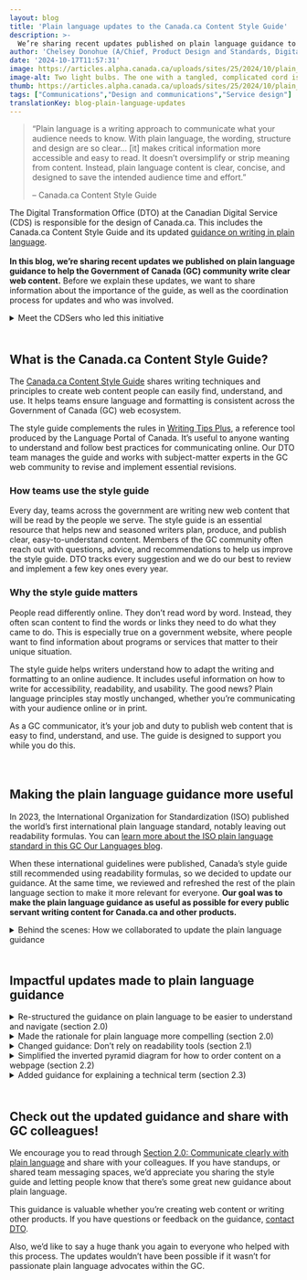 ```yaml
---
layout: blog
title: 'Plain language updates to the Canada.ca Content Style Guide'
description: >-
  We’re sharing recent updates published on plain language guidance to help public servants write clear content for the web (Canada.ca Content Style Guide).
author: 'Chelsey Donohue (A/Chief, Product Design and Standards, Digital Transformation Office at CDS) and Anne-Sophie Dumetz (Senior Content Advisor, CDS)'
date: '2024-10-17T11:57:31'
image: https://articles.alpha.canada.ca/uploads/sites/25/2024/10/plain_languages_blog_Blog_Post_en.jpg
image-alt: Two light bulbs. The one with a tangled, complicated cord is dim and hard to see. Organizing the cord to be simple makes it easier to see.
thumb: https://articles.alpha.canada.ca/uploads/sites/25/2024/10/plain_languages_blog_Blog_Post_en.jpg
tags: ["Communications","Design and communications","Service design"]
translationKey: blog-plain-language-updates
---
```


<blockquote class="wp-block-quote is-layout-flow wp-block-quote-is-layout-flow">
<p>“Plain language is a writing approach to communicate what your audience needs to know. With plain language, the wording, structure and design are so clear… [it] makes critical information more accessible and easy to read. It doesn’t oversimplify or strip meaning from content. Instead, plain language content is clear, concise, and designed to save the intended audience time and effort.” </p>



<p>– Canada.ca Content Style Guide</p>
</blockquote>



<p>The Digital Transformation Office (DTO) at the Canadian Digital Service (CDS) is responsible for the design of Canada.ca. This includes the Canada.ca Content Style Guide and its updated <a href="https://design.canada.ca/style-guide/#wp2-0" target="_blank" rel="noreferrer noopener">guidance on writing in plain language</a>.<br><br><strong>In this blog, we’re sharing recent updates we published on plain language guidance to help the Government of Canada (GC) community write clear web content.</strong> Before we explain these updates, we want to share information about the importance of the guide, as well as the coordination process for updates and who was involved. </p>



<details class="wp-block-cds-snc-accordion"><summary>Meet the CDSers who led this initiative</summary>
<h3 class="wp-block-heading" id="h-chelsey-donohue"><strong><a href="https://www.linkedin.com/in/chelsey-d-5854b561/" target="_blank" rel="noreferrer noopener">Chelsey Donohue</a></strong></h3>



<p>I’m currently the Acting Chief of Product Design and Standards at DTO. Before joining this team, I spent almost 15 years as a web communications advisor, so I used the Canada.ca Content Style Guide often. </p>



<p>In that role, I helped to redesign and rewrite our department’s intranet. We ensured the entire intranet was written in plain language which involved a lot of change management and training colleagues across the country. This experience helped me learn how to better demonstrate the principles of plain language. In my time at DTO and working as a communications advisor, I’ve been very fortunate to learn from many of the people in the GC plain language community.&nbsp;</p>



<h3 class="wp-block-heading" id="h-anne-sophie-dumetz"><strong><a href="https://www.linkedin.com/in/annesophiedumetz/" target="_blank" rel="noreferrer noopener">Anne-Sophie Dumetz</a></strong></h3>



<p>I’m a Senior Content Advisor for Partnerships at CDS. I started writing in plain language as a journalist in 2004, and later, as a senior communications advisor and editor of the Style Guide at the <a href="https://www.historymuseum.ca/" target="_blank" rel="noreferrer noopener">Canadian Museum of History</a>. In these roles and others in the private and public sector, we used plain language techniques to say things clearly and simply, so those who read or hear our content could easily understand what we’re communicating.&nbsp;</p>



<p>Being clear is the kindest, best thing we can do for those who are paying attention to what we’re communicating. Plain language techniques help us do just that.</p>
</details>



<div style="height:22px" aria-hidden="true" class="wp-block-spacer"></div>



<h2 class="wp-block-heading" id="h-what-is-the-canada-ca-content-style-guide"><strong>What is the Canada.ca Content Style Guide?</strong></h2>



<p>The <a href="https://design.canada.ca/style-guide/" target="_blank" rel="noreferrer noopener">Canada.ca Content Style Guide</a> shares writing techniques and principles to create web content people can easily find, understand, and use. It helps teams ensure language and formatting is consistent across the Government of Canada (GC) web ecosystem.&nbsp;</p>



<p>The style guide complements the rules in <a href="https://www.noslangues-ourlanguages.gc.ca/en/writing-tips-plus/index-eng" target="_blank" rel="noreferrer noopener">Writing Tips Plus</a>, a reference tool produced by the Language Portal of Canada. It’s useful to anyone wanting to understand and follow best practices for communicating online. Our DTO team manages the guide and works with subject-matter experts in the GC web community to revise and implement essential revisions.</p>



<h3 class="wp-block-heading"><strong>How teams use the style guide</strong></h3>



<p>Every day, teams across the government are writing new web content that will be read by the people we serve. The style guide is an essential resource that helps new and seasoned writers plan, produce, and publish clear, easy-to-understand content. Members of the GC community often reach out with questions, advice, and recommendations to help us improve the style guide. DTO tracks every suggestion and we do our best to review and implement a few key ones every year.</p>



<h3 class="wp-block-heading"><strong>Why the style guide matters</strong></h3>



<p>People read differently online. They don’t read word by word. Instead, they often scan content to find the words or links they need to do what they came to do. This is especially true on a government website, where people want to find information about programs or services that matter to their unique situation. </p>



<p>The style guide helps writers understand how to adapt the writing and formatting to an online audience. It includes useful information on how to write for accessibility, readability, and usability. The good news? Plain language principles stay mostly unchanged, whether you’re communicating with your audience online or in print.&nbsp;&nbsp;</p>



<p>As a GC communicator, it’s your job and duty to publish web content that is easy to find, understand, and use. The guide is designed to support you while you do this.&nbsp;</p>



<div style="height:22px" aria-hidden="true" class="wp-block-spacer"></div>



<h2 class="wp-block-heading"><strong>Making the plain language guidance more useful&nbsp;</strong></h2>



<p>In 2023, the International Organization for Standardization (ISO) published the world’s first international plain language standard, notably leaving out readability formulas. You can <a href="https://www.noslangues-ourlanguages.gc.ca/en/blogue-blog/iso-langage-simple-plain-language-eng" target="_blank" rel="noreferrer noopener">learn more about the ISO plain language standard in this GC Our Languages blog</a>.&nbsp;</p>



<p>When these international guidelines were published, Canada’s style guide still recommended using readability formulas, so we decided to update our guidance. At the same time, we reviewed and refreshed the rest of the plain language section to make it more relevant for everyone. <strong>Our goal was to make the plain language guidance as useful as possible for every public servant writing content for Canada.ca and other products.&nbsp;</strong></p>



<details class="wp-block-cds-snc-accordion"><summary>Behind the scenes: How we collaborated to update the plain language guidance</summary>
<p>In August 2024, our updated plain language section was published to the Canada.ca Content Style Guide. Getting there was a true collaborative effort.</p>



<p><strong>&nbsp;Here’s how we got there:</strong></p>



<ul class="wp-block-list">
<li><strong>Created a bilingual plain language working group</strong>: plain language experts from across the Government of Canada came together to review and suggest improvements to the section. Having experts in English and French was essential since the rules are unique to each language. Many members are also active in the <a href="https://www.canada.ca/en/treasury-board-secretariat/topics/government-communications/communications-community-office/articles/breaking-down-barriers-plain-language.html" target="_blank" rel="noreferrer noopener">GC Plain Language Community of Practice</a>.<br></li>



<li><strong>Worked openly, collaboratively</strong>: our team and the working group, both together and individually, reviewed and suggested changes to improve the section. By the end, we had over 100 versions of the documents! Before publishing the final content, we reviewed and discussed any conflicting suggestions.&nbsp;<br></li>



<li><strong>Received input from other CDS language experts:</strong> the CDS Content Design Community of Practice and the Linguistic Services team reviewed our almost final version.
<ul class="wp-block-list">
<li>You can read about how their feedback styles improve content in the blogs on <a href="https://digital.canada.ca/2023/12/18/how-regular-feedback-improves-service-delivery-at-ised/" target="_blank" rel="noreferrer noopener">content critiques</a> and <a href="https://digital.canada.ca/2023/03/20/writing-without-excluding-inclusivity-in-the-french-language/" target="_blank" rel="noreferrer noopener">inclusive French writing</a>.<br></li>
</ul>
</li>



<li><strong>Engaged with </strong><a href="https://accessible.canada.ca/" target="_blank" rel="noreferrer noopener"><strong>Accessibility Standards Canada</strong></a><strong> </strong>and reviewed our content against their <a href="https://accessible.canada.ca/creating-accessibility-standards/public-reviews/can-asc-3-1" target="_blank" rel="noreferrer noopener">draft standard on Plain Language</a>.<br></li>



<li><strong>Coordinated with the </strong><a href="https://www.canada.ca/en/treasury-board-secretariat.html" target="_blank" rel="noreferrer noopener"><strong>Treasury Board of Canada Secretariat (TBS)</strong></a><strong> </strong>to remove recommended reading levels from the <a href="https://www.tbs-sct.canada.ca/pol/doc-eng.aspx?id=32728" target="_blank" rel="noreferrer noopener">Guidelines on Making Communications Products and Activities Accessible</a>.</li>
</ul>
</details>



<div style="height:22px" aria-hidden="true" class="wp-block-spacer"></div>



<h2 class="wp-block-heading" id="h-impactful-updates-made-to-plain-language-guidance"><strong>Impactful updates made to plain language guidance</strong></h2>



<details class="wp-block-cds-snc-accordion"><summary>Re-structured the guidance on plain language to be easier to understand and navigate (section 2.0)</summary>
<h4 class="wp-block-heading" id="h-old-structure-not-as-easy-to-scan"><strong>Old structure: Not as easy to scan</strong></h4>



<p>We wanted the guide to have a more useful structure with information that’s easy to follow.</p>



<p>We needed to start with the most important information: Be direct, brief, and write easy-to-scan content.</p>


<img loading="lazy" decoding="async" width="698" height="752" src="https://articles.alpha.canada.ca/uploads/sites/25/2024/10/old-en-section-2.png" alt="Screenshot of the previous plain language table of contents. The content wasn't easy to navigate." class="wp-image-2104" style="max-width: 100%;height: auto;" srcset="https://articles.alpha.canada.ca/uploads/sites/25/2024/10/old-en-section-2.png 698w, https://articles.alpha.canada.ca/uploads/sites/25/2024/10/old-en-section-2-278x300.png 278w" sizes="auto, (max-width: 698px) 100vw, 698px" />


<p class="has-small-font-size">Screenshot of the previous plain language table of contents. The content wasn&#8217;t easy to navigate.</p>



<p><strong>New structure: Beginner-friendly and easy to navigate</strong></p>



<p>A few examples of the changes we made:</p>



<ul class="wp-block-list">
<li>Adjusted the structure and names of subsections to make them clear and easy to understand. The table of contents now has more subsections to group the information, making it easier to find (sub)topics quickly.</li>
</ul>



<ul class="wp-block-list">
<li>Added the new “<a href="https://design.canada.ca/style-guide/#wp2-1" target="_blank" rel="noreferrer noopener">Getting Started with plain language: writing for readability</a>” section at the start of the guidance. Before, we had checklist-style information at the end, it’s now at the start to be more beginner-friendly and expanded with more useful content. It’s a great section to print and keep by your desk as a job aid, or bookmark in your browser.</li>



<li>Made plain language resources easier to find by moving them up from the appendix to the new, enriched <a href="https://design.canada.ca/style-guide/#wp2-8" target="_blank" rel="noreferrer noopener">resources subsection</a>.</li>
</ul>


<img loading="lazy" decoding="async" width="871" height="1024" src="https://articles.alpha.canada.ca/uploads/sites/25/2024/10/en-section-2-871x1024.png" alt="Screenshot of the updated plain language table of contents. It now has expansive, easily navigable content. " class="wp-image-2094" style="max-width: 100%;height: auto;" srcset="https://articles.alpha.canada.ca/uploads/sites/25/2024/10/en-section-2-871x1024.png 871w, https://articles.alpha.canada.ca/uploads/sites/25/2024/10/en-section-2-255x300.png 255w, https://articles.alpha.canada.ca/uploads/sites/25/2024/10/en-section-2-768x903.png 768w, https://articles.alpha.canada.ca/uploads/sites/25/2024/10/en-section-2.png 1162w" sizes="auto, (max-width: 871px) 100vw, 871px" />


<p class="has-small-font-size">Screenshot of the updated plain language table of contents. It now has expansive, easily navigable content.</p>



<div class="wp-block-buttons is-content-justification-center is-layout-flex wp-container-core-buttons-is-layout-16018d1d wp-block-buttons-is-layout-flex">
<div class="wp-block-button"><a class="wp-block-button__link wp-element-button" href="https://design.canada.ca/style-guide/#toc6" target="_blank" rel="noreferrer noopener"><strong>Read section 2.0</strong></a></div>
</div>
</details>



<details class="wp-block-cds-snc-accordion"><summary>Made the rationale for plain language more compelling (section 2.0)</summary>
<p>Using plain language isn’t about oversimplifying. It’s making sure everyone can easily understand the message. We all benefit from it. We wanted that written out for people who don’t work with plain language all the time.&nbsp;<br><br>So we added the <a href="https://design.canada.ca/style-guide/#wp2-0" target="_blank" rel="noreferrer noopener">The duty to be clear: Plain language requirement</a> as a clearer, more compelling rationale; it’s our job to be clear so we can be understood.</p>



<div class="wp-block-buttons is-content-justification-center is-layout-flex wp-container-core-buttons-is-layout-16018d1d wp-block-buttons-is-layout-flex">
<div class="wp-block-button"><a class="wp-block-button__link has-text-align-center wp-element-button" href="https://design.canada.ca/style-guide/#toc6" target="_blank" rel="noreferrer noopener"><strong>Read section 2.0</strong></a></div>
</div>
</details>



<details class="wp-block-cds-snc-accordion"><summary>Changed guidance: Don’t rely on readability tools (section 2.1)</summary>
<p>Previously, the Canada.ca Content Style Guide and <a href="https://www.tbs-sct.canada.ca/pol/doc-eng.aspx?id=32728" target="_blank" rel="noreferrer noopener">TBS’s Guidelines on Making Communications Products and Activities Accessible</a> had recommended readability levels.</p>



<p><a href="https://www.noslangues-ourlanguages.gc.ca/en/blogue-blog/readability-formulas-eng" target="_blank" rel="noreferrer noopener">Research shows that readability formulas don’t work</a> because they:</p>



<ol class="wp-block-list">
<li>Aren&#8217;t created for technical documents.&nbsp;</li>



<li>Assume that short words are always the better words.</li>



<li>Can result in different/conflicting scores from different programs.&nbsp;</li>



<li>Don’t work with many documented features of plain language, such as deciding what content is right for your readers, organizing it in the way that makes most sense for the audience, using standard formatting (such as bullets and headings) to guide people through content, etc.&nbsp;</li>
</ol>



<p>We realize that some writers find readability tools a helpful first step to identify some areas that need work. <strong>You can still use readability tools, we’re just recommending that you don’t rely on them to accurately evaluate how easy it is to read and understand content.</strong></p>



<div class="wp-block-buttons is-content-justification-center is-layout-flex wp-container-core-buttons-is-layout-16018d1d wp-block-buttons-is-layout-flex">
<div class="wp-block-button"><a class="wp-block-button__link wp-element-button" href="https://design.canada.ca/style-guide/#wp2-1-4" target="_blank" rel="noreferrer noopener"><strong>Read section 2.1</strong></a></div>
</div>
</details>



<details class="wp-block-cds-snc-accordion"><summary>Simplified the inverted pyramid diagram for how to order content on a webpage (section 2.2)</summary>
<p>The inverted pyramid diagram shows a writing technique for how to order content on a webpage. The previous diagram presented most of the guidance within an image, which is not an accessibility best practice. </p>



<p>So we updated the image to be less text-heavy and refined the guidance to be more simple and clear. We moved content out of the image, simplified the instructions, and merged related links and more information.</p>



<div class="wp-block-media-text has-media-on-the-right is-stacked-on-mobile"><div class="wp-block-media-text__content">
<h4 class="wp-block-heading" id="h-before-text-heavy-diagram"><strong>Before: Text-heavy diagram</strong></h4>
</div><figure class="wp-block-media-text__media"><img loading="lazy" decoding="async" width="739" height="1024" src="https://articles.alpha.canada.ca/uploads/sites/25/2024/10/old-pyramid-eng-739x1024.png" alt="Screenshot of the previous pyramid diagram. It was hard to understand due to lots of text in the triangles." class="wp-image-2082 size-full" srcset="https://articles.alpha.canada.ca/uploads/sites/25/2024/10/old-pyramid-eng-739x1024.png 739w, https://articles.alpha.canada.ca/uploads/sites/25/2024/10/old-pyramid-eng-216x300.png 216w, https://articles.alpha.canada.ca/uploads/sites/25/2024/10/old-pyramid-eng-768x1064.png 768w, https://articles.alpha.canada.ca/uploads/sites/25/2024/10/old-pyramid-eng.png 1094w" sizes="auto, (max-width: 739px) 100vw, 739px" /></figure></div>



<div class="wp-block-media-text has-media-on-the-right is-stacked-on-mobile"><div class="wp-block-media-text__content">
<h4 class="wp-block-heading" id="h-now-simple-clear-easy-to-understand-amp-apply">Now: Simple + clear = easy to understand &amp; apply</h4>
</div><figure class="wp-block-media-text__media"><img loading="lazy" decoding="async" width="700" height="415" src="https://articles.alpha.canada.ca/uploads/sites/25/2024/10/new-pyramid-en.png" alt="Screenshot of the updated pyramid diagram. It now has only a few words in the triangles, with more info organized outside the diagram." class="wp-image-2092 size-full" srcset="https://articles.alpha.canada.ca/uploads/sites/25/2024/10/new-pyramid-en.png 700w, https://articles.alpha.canada.ca/uploads/sites/25/2024/10/new-pyramid-en-300x178.png 300w" sizes="auto, (max-width: 700px) 100vw, 700px" /></figure></div>



<div class="wp-block-buttons is-content-justification-center is-layout-flex wp-container-core-buttons-is-layout-16018d1d wp-block-buttons-is-layout-flex">
<div class="wp-block-button"><a class="wp-block-button__link wp-element-button" href="https://design.canada.ca/style-guide/#wp2-2-1" target="_blank" rel="noreferrer noopener"><strong>Read section 2.2</strong></a></div>
</div>
</details>



<details class="wp-block-cds-snc-accordion"><summary>Added guidance for explaining a technical term (section 2.3)</summary>
<p>Our previous guidance didn’t include guidance on how to explain a technical term, but these are common in GC content. So we added an example for how to do this. Now, we advise that if you need to include technical terms, explain them using concise, clear, easy-to-understand words or give an example to help non-specialists understand.</p>



<div class="wp-block-buttons is-content-justification-center is-layout-flex wp-container-core-buttons-is-layout-16018d1d wp-block-buttons-is-layout-flex">
<div class="wp-block-button"><a class="wp-block-button__link wp-element-button" href="https://design.canada.ca/style-guide/#wp2-3" target="_blank" rel="noreferrer noopener"><strong>Read section 2.3</strong></a></div>
</div>
</details>



<div style="height:22px" aria-hidden="true" class="wp-block-spacer"></div>



<h2 class="wp-block-heading"><strong>Check out the updated guidance and share with GC colleagues!</strong></h2>



<p>We encourage you to read through <a href="https://design.canada.ca/style-guide/#toc6" target="_blank" rel="noreferrer noopener">Section 2.0: Communicate clearly with plain language</a> and share with your colleagues. If you have standups, or shared team messaging spaces, we&#8217;d appreciate you sharing the style guide and letting people know that there’s some great new guidance about plain language.&nbsp;</p>



<p>This guidance is valuable whether you’re creating web content or writing other products. If you have questions or feedback on the guidance, <a href="https://blog.canada.ca/contact-us" target="_blank" rel="noreferrer noopener">contact DTO</a>.</p>



<p>Also, we’d like to say a huge thank you again to everyone who helped with this process. The updates wouldn’t have been possible if it wasn’t for passionate plain language advocates within the GC.</p>



<p></p>

